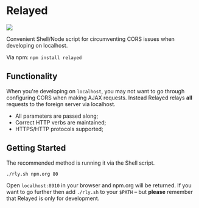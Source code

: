 Relayed
=======

<img src="https://badge.fury.io/js/relayed.png" />

Convenient Shell/Node script for circumventing CORS issues when developing on localhost.

Via npm: `npm install relayed`

Functionality
-------

When you're developing on `localhost`, you may not want to go through configuring CORS when making AJAX requests. Instead Relayed relays **all** requests to the foreign server via localhost.

* All parameters are passed along;
* Correct HTTP verbs are maintained;
* HTTPS/HTTP protocols supported;

Getting Started
-------

The recommended method is running it via the Shell script.

```
./rly.sh npm.org 80
```

Open `localhost:8910` in your browser and npm.org will be returned. If you want to go further then add `./rly.sh` to your `$PATH` &ndash; but **please** remember that Relayed is only for development.
